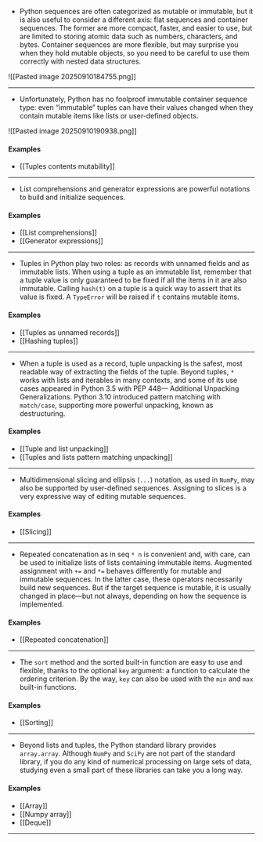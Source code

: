 - Python sequences are often categorized as mutable or immutable, but it is also useful to consider a different axis: flat sequences and container sequences. The former are more compact, faster, and easier to use, but are limited to storing atomic data such as numbers, characters, and bytes. Container sequences are more flexible, but may surprise you when they hold mutable objects, so you need to be careful to use them correctly with nested data structures.

![[Pasted image 20250910184755.png]]

--------------------

- Unfortunately, Python has no foolproof immutable container sequence type: even “immutable” tuples can have their values changed when they contain mutable items like lists or user-defined objects.

![[Pasted image 20250910190938.png]]

#### Examples
- [[Tuples contents mutability]]

--------------------

- List comprehensions and generator expressions are powerful notations to build and initialize sequences. 

#### Examples
- [[List comprehensions]]
- [[Generator expressions]]

--------------------

- Tuples in Python play two roles: as records with unnamed fields and as immutable lists. When using a tuple as an immutable list, remember that a tuple value is only guaranteed to be fixed if all the items in it are also immutable. Calling `hash(t)` on a tuple is a quick way to assert that its value is fixed. A `TypeError` will be raised if `t` contains mutable items.

#### Examples
- [[Tuples as unnamed records]]
- [[Hashing tuples]]

--------------------

- When a tuple is used as a record, tuple unpacking is the safest, most readable way of extracting the fields of the tuple. Beyond tuples, `*` works with lists and iterables in many contexts, and some of its use cases appeared in Python 3.5 with PEP 448— Additional Unpacking Generalizations. Python 3.10 introduced pattern matching with `match/case`, supporting more powerful unpacking, known as destructuring.

#### Examples
- [[Tuple and list unpacking]]
- [[Tuples and lists pattern matching unpacking]]

--------------------

- Multidimensional slicing and ellipsis (`...`) notation, as used in `NumPy`, may also be supported by user-defined sequences. Assigning to slices is a very expressive way of editing mutable sequences.

#### Examples
- [[Slicing]]

--------------------

- Repeated concatenation as in seq `* n` is convenient and, with care, can be used to initialize lists of lists containing immutable items. Augmented assignment with `+=` and `*=` behaves differently for mutable and immutable sequences. In the latter case, these operators necessarily build new sequences. But if the target sequence is mutable, it is usually changed in place—but not always, depending on how the sequence is implemented.

#### Examples
- [[Repeated concatenation]]

--------------------

- The `sort` method and the sorted built-in function are easy to use and flexible, thanks to the optional `key` argument: a function to calculate the ordering criterion. By the way, `key` can also be used with the `min` and `max` built-in functions.

#### Examples
- [[Sorting]]

--------------------

- Beyond lists and tuples, the Python standard library provides `array.array`. Although `NumPy` and `SciPy` are not part of the standard library, if you do any kind of numerical processing on large sets of data, studying even a small part of these libraries can take you a long way.

#### Examples
- [[Array]]
- [[Numpy array]]
- [[Deque]]

--------------------